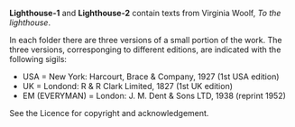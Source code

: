 **Lighthouse-1** and **Lighthouse-2** contain texts from Virginia Woolf, *To the lighthouse*.

In each folder there are three versions of a small portion of the work.
The three versions, corresponging to different editions, are indicated with the following sigils:
- USA = New York: Harcourt, Brace & Company, 1927 (1st USA edition)
- UK = Londond: R & R Clark Limited, 1827 (1st UK edition)
- EM (EVERYMAN) = London: J. M. Dent & Sons LTD, 1938 (reprint 1952)


See the Licence for copyright and acknowledgement.